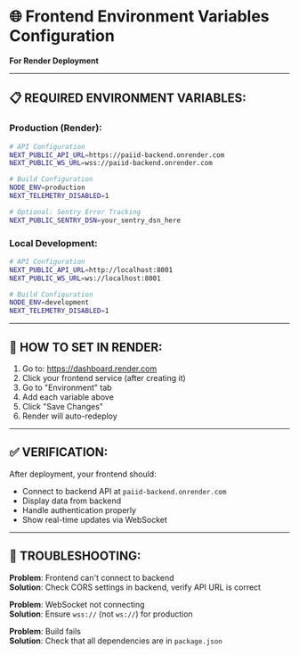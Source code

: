 # 🌐 Frontend Environment Variables Configuration

**For Render Deployment**

---

## 📋 **REQUIRED ENVIRONMENT VARIABLES:**

### **Production (Render):**

```bash
# API Configuration
NEXT_PUBLIC_API_URL=https://paiid-backend.onrender.com
NEXT_PUBLIC_WS_URL=wss://paiid-backend.onrender.com

# Build Configuration
NODE_ENV=production
NEXT_TELEMETRY_DISABLED=1

# Optional: Sentry Error Tracking
NEXT_PUBLIC_SENTRY_DSN=your_sentry_dsn_here
```

### **Local Development:**

```bash
# API Configuration
NEXT_PUBLIC_API_URL=http://localhost:8001
NEXT_PUBLIC_WS_URL=ws://localhost:8001

# Build Configuration
NODE_ENV=development
NEXT_TELEMETRY_DISABLED=1
```

---

## 🚀 **HOW TO SET IN RENDER:**

1. Go to: https://dashboard.render.com
2. Click your frontend service (after creating it)
3. Go to "Environment" tab
4. Add each variable above
5. Click "Save Changes"
6. Render will auto-redeploy

---

## ✅ **VERIFICATION:**

After deployment, your frontend should:
- Connect to backend API at `paiid-backend.onrender.com`
- Display data from backend
- Handle authentication properly
- Show real-time updates via WebSocket

---

## 🔧 **TROUBLESHOOTING:**

**Problem**: Frontend can't connect to backend  
**Solution**: Check CORS settings in backend, verify API URL is correct

**Problem**: WebSocket not connecting  
**Solution**: Ensure `wss://` (not `ws://`) for production

**Problem**: Build fails  
**Solution**: Check that all dependencies are in `package.json`

